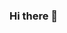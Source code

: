 ### Hi there 👋

<!--
**Tarun4007/Tarun4007** is a ✨ _special_ ✨ repository because its `README.md` (this file) appears on your GitHub profile.

Here are some ideas to get you started:

- 🔭 I’m currently working on ...
- 🌱 I’m currently learning ...
- 👯 I’m looking to collaborate on ...
- 🤔 I’m looking for help with ...
- 💬 Ask me about ...
- 📫 How to reach me: ...tarunachanta30@gmail.com
- 😄 Pronouns: ...
- ⚡ Fun fact: ...
-->
